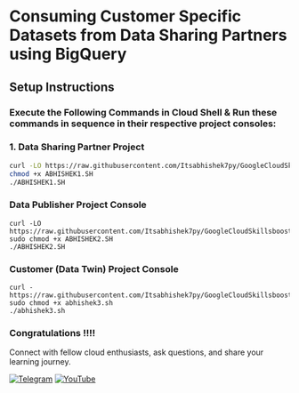 # Consuming Customer Specific Datasets from Data Sharing Partners using BigQuery 


##  Setup Instructions
### Execute the Following Commands in Cloud Shell & Run these commands in sequence in their respective project consoles:

### 1. Data Sharing Partner Project
```bash
curl -LO https://raw.githubusercontent.com/Itsabhishek7py/GoogleCloudSkillsboost/main/Consuming%20Customer%20Specific%20Datasets%20from%20Data%20Sharing%20Partners%20using%20BigQuery/ABHISHEK1.SH
chmod +x ABHISHEK1.SH
./ABHISHEK1.SH
```
### Data Publisher Project Console

```
curl -LO https://raw.githubusercontent.com/Itsabhishek7py/GoogleCloudSkillsboost/refs/heads/main/Consuming%20Customer%20Specific%20Datasets%20from%20Data%20Sharing%20Partners%20using%20BigQuery/ABHISHEK2.SH
sudo chmod +x ABHISHEK2.SH
./ABHISHEK2.SH

```

### Customer (Data Twin) Project Console

```
curl -https://raw.githubusercontent.com/Itsabhishek7py/GoogleCloudSkillsboost/refs/heads/main/Consuming%20Customer%20Specific%20Datasets%20from%20Data%20Sharing%20Partners%20using%20BigQuery/abhishek3.sh
sudo chmod +x abhishek3.sh
./abhishek3.sh
```
### Congratulations !!!!

Connect with fellow cloud enthusiasts, ask questions, and share your learning journey.  

[![Telegram](https://img.shields.io/badge/Telegram_Group-2CA5E0?style=for-the-badge&logo=telegram&logoColor=white)](https://t.me/+gBcgRTlZLyM4OGI1)
[![YouTube](https://img.shields.io/badge/Subscribe-FF0000?style=for-the-badge&logo=youtube&logoColor=white)](https://www.youtube.com/@drabhishek.5460?sub_confirmation=1)  



